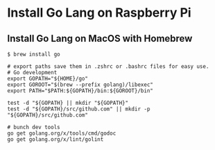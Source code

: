 Install Go Lang on Raspberry Pi
===============================

Install Go Lang on MacOS with Homebrew
--------------------------------------
```
$ brew install go 

# export paths save them in .zshrc or .bashrc files for easy use.
# Go development 
export GOPATH="${HOME}/go"
export GOROOT="$(brew --prefix golang)/libexec"
export PATH="$PATH:${GOPATH}/bin:${GOROOT}/bin"

test -d "${GOPATH} || mkdir "${GOPATH}"
test -d "${GOPATH}/src/github.com" || mkdir -p "${GOPATH}/src/github.com"

# bunch dev tools 
go get golang.org/x/tools/cmd/godoc
go get golang.org/x/lint/golint
```